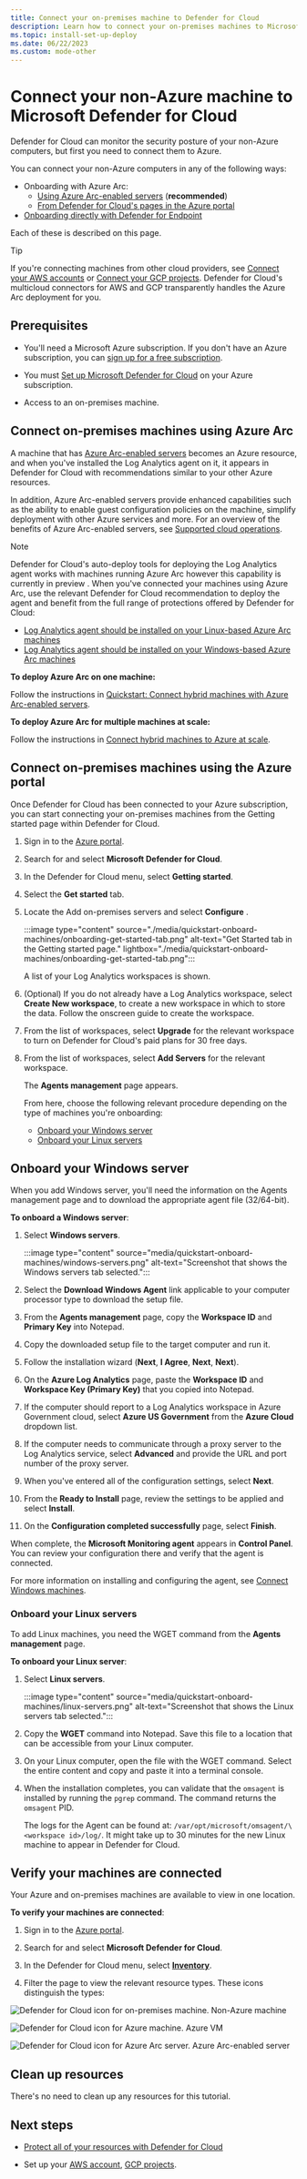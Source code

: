 ```yaml
---
title: Connect your on-premises machine to Defender for Cloud
description: Learn how to connect your on-premises machines to Microsoft Defender for Cloud
ms.topic: install-set-up-deploy
ms.date: 06/22/2023
ms.custom: mode-other
---
```


# Connect your non-Azure machine to Microsoft Defender for Cloud

Defender for Cloud can monitor the security posture of your non-Azure computers, but first you need to connect them to Azure.

You can connect your non-Azure computers in any of the following ways:

- Onboarding with Azure Arc:
  - [Using Azure Arc-enabled servers](#connect-on-premises-machines-using-azure-arc) (**recommended**)
  - [From Defender for Cloud's pages in the Azure portal](#connect-on-premises-machines-using-the-azure-portal)
- [Onboarding directly with Defender for Endpoint](onboard-machines-with-defender-for-endpoint.md)

Each of these is described on this page.

> [!TIP]
> If you're connecting machines from other cloud providers, see [Connect your AWS accounts](quickstart-onboard-aws.md) or [Connect your GCP projects](quickstart-onboard-gcp.md). Defender for Cloud's multicloud connectors for AWS and GCP transparently handles the Azure Arc deployment for you.

## Prerequisites

- You'll need a Microsoft Azure subscription. If you don't have an Azure subscription, you can [sign up for a free subscription](https://azure.microsoft.com/pricing/free-trial/).

- You must [Set up Microsoft Defender for Cloud](get-started.md#enable-defender-for-cloud-on-your-azure-subscription) on your Azure subscription.

- Access to an on-premises machine.

## Connect on-premises machines using Azure Arc

A machine that has [Azure Arc-enabled servers](../azure-arc/servers/overview.md) becomes an Azure resource, and when you've installed the Log Analytics agent on it, it appears in Defender for Cloud with recommendations similar to your other Azure resources.

In addition, Azure Arc-enabled servers provide enhanced capabilities such as the ability to enable guest configuration policies on the machine, simplify deployment with other Azure services and more. For an overview of the benefits of Azure Arc-enabled servers, see [Supported cloud operations](../azure-arc/servers/overview.md#supported-cloud-operations).

> [!NOTE]
> Defender for Cloud's auto-deploy tools for deploying the Log Analytics agent works with machines running Azure Arc however this capability is currently in preview . When you've connected your machines using Azure Arc, use the relevant Defender for Cloud recommendation to deploy the agent and benefit from the full range of protections offered by Defender for Cloud:
>
> - [Log Analytics agent should be installed on your Linux-based Azure Arc machines](https://portal.azure.com/#blade/Microsoft_Azure_Security/RecommendationsBlade/assessmentKey/720a3e77-0b9a-4fa9-98b6-ddf0fd7e32c1)
> - [Log Analytics agent should be installed on your Windows-based Azure Arc machines](https://portal.azure.com/#blade/Microsoft_Azure_Security/RecommendationsBlade/assessmentKey/27ac71b1-75c5-41c2-adc2-858f5db45b08)

**To deploy Azure Arc on one machine:**

Follow the instructions in [Quickstart: Connect hybrid machines with Azure Arc-enabled servers](../azure-arc/servers/learn/quick-enable-hybrid-vm.md).

**To deploy Azure Arc for multiple machines at scale:**

Follow the instructions in [Connect hybrid machines to Azure at scale](../azure-arc/servers/onboard-service-principal.md).

## Connect on-premises machines using the Azure portal

Once Defender for Cloud has been connected to your Azure subscription, you can start connecting your on-premises machines from the Getting started page within Defender for Cloud.

1. Sign in to the [Azure portal](https://portal.azure.com).

1. Search for and select **Microsoft Defender for Cloud**.

1. In the Defender for Cloud menu, select **Getting started**.

1. Select the **Get started** tab.

1. Locate the Add on-premises servers and select **Configure** .

    :::image type="content" source="./media/quickstart-onboard-machines/onboarding-get-started-tab.png" alt-text="Get Started tab in the Getting started page." lightbox="./media/quickstart-onboard-machines/onboarding-get-started-tab.png":::

    A list of your Log Analytics workspaces is shown.

1. (Optional) If you do not already have a Log Analytics workspace, select **Create New workspace**, to create a new workspace in which to store the data. Follow the onscreen guide to create the workspace.

1. From the list of workspaces, select **Upgrade** for the relevant workspace to turn on Defender for Cloud's paid plans for 30 free days.

1. From the list of workspaces, select **Add Servers** for the relevant workspace.

    The **Agents management** page appears.

    From here, choose the following relevant procedure depending on the type of machines you're onboarding:

    - [Onboard your Windows server](#onboard-your-windows-server)
    - [Onboard your Linux servers](#onboard-your-linux-servers)

## Onboard your Windows server

When you add Windows server, you'll need the information on the Agents management page and to download the appropriate agent file (32/64-bit).

**To onboard a Windows server**:

1. Select **Windows servers**.

    :::image type="content" source="media/quickstart-onboard-machines/windows-servers.png" alt-text="Screenshot that shows the Windows servers tab selected.":::

1. Select the **Download Windows Agent** link applicable to your computer processor type to download the setup file.

1. From the **Agents management** page, copy the **Workspace ID** and **Primary Key** into Notepad.

1. Copy the downloaded setup file to the target computer and run it.

1. Follow the installation wizard (**Next**, **I Agree**, **Next**, **Next**).

  1. On the **Azure Log Analytics** page, paste the **Workspace ID** and **Workspace Key (Primary Key)** that you copied into Notepad.
    
  1. If the computer should report to a Log Analytics workspace in Azure Government cloud, select **Azure US Government** from the **Azure Cloud** dropdown list.
    
  1. If the computer needs to communicate through a proxy server to the Log Analytics service, select **Advanced** and provide the URL and port number of the proxy server.
    
  1. When you've entered all of the configuration settings, select **Next**.
    
  1. From the **Ready to Install** page, review the settings to be applied and select **Install**.
    
  1. On the **Configuration completed successfully** page, select **Finish**.

When complete, the **Microsoft Monitoring agent** appears in **Control Panel**. You can review your configuration there and verify that the agent is connected.

For more information on installing and configuring the agent, see [Connect Windows machines](../azure-monitor/agents/agent-windows.md#install-the-agent).

### Onboard your Linux servers

To add Linux machines, you need the WGET command from the **Agents management** page.

**To onboard your Linux server**:

1. Select **Linux servers**.

    :::image type="content" source="media/quickstart-onboard-machines/linux-servers.png" alt-text="Screenshot that shows the Linux servers tab selected.":::

1. Copy the **WGET** command into Notepad. Save this file to a location that can be accessible from your Linux computer.

1. On your Linux computer, open the file with the WGET command. Select the entire content and copy and paste it into a terminal console.

1. When the installation completes, you can validate that the `omsagent` is installed by running the `pgrep` command. The command returns the `omsagent` PID.

    The logs for the Agent can be found at: `/var/opt/microsoft/omsagent/\<workspace id>/log/`. It might take up to 30 minutes for the new Linux machine to appear in Defender for Cloud.

## Verify your machines are connected

Your Azure and on-premises machines are available to view in one location.

**To verify your machines are connected**:

1. Sign in to the [Azure portal](https://portal.azure.com).

1. Search for and select **Microsoft Defender for Cloud**.

1. In the Defender for Cloud menu, select [**Inventory**](asset-inventory.md).

1. Filter the page to view the relevant resource types. These icons distinguish the types:

  ![Defender for Cloud icon for on-premises machine.](./media/quickstart-onboard-machines/security-center-monitoring-icon1.png) Non-Azure machine

  ![Defender for Cloud icon for Azure machine.](./media/quickstart-onboard-machines/security-center-monitoring-icon2.png) Azure VM

  ![Defender for Cloud icon for Azure Arc server.](./media/quickstart-onboard-machines/arc-enabled-machine-icon.png) Azure Arc-enabled server

## Clean up resources

There's no need to clean up any resources for this tutorial.

## Next steps

- [Protect all of your resources with Defender for Cloud](enable-all-plans.md)

- Set up your [AWS account](quickstart-onboard-aws.md), [GCP projects](quickstart-onboard-gcp.md).
